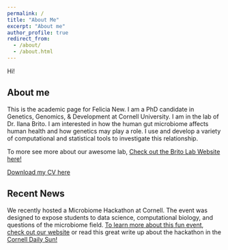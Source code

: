 ```yaml
---
permalink: /
title: "About Me"
excerpt: "About me"
author_profile: true
redirect_from: 
  - /about/
  - /about.html
---
```


Hi!

About me
--------
This is the academic page for Felicia New. I am a PhD candidate in Genetics, Genomics, & Development at Cornell University. I am in the lab of Dr. Ilana Brito. I am interested in how the human gut microbiome affects human health and how genetics may play a role. I use and develop a variety of computational and statistical tools to investigate this relationship.

To more see more about our awesome lab, [Check out the Brito Lab Website here!](https://www.britolab.org)

[Download my CV here](http://fnew.github.io/files/FeliciaNewCV.pdf)

Recent News
-----------
We recently hosted a Microbiome Hackathon at Cornell. The event was designed to expose students to data science, computational biology, and questions of the microbiome field. [To learn more about this fun event, check out our website](https://www.microbiomehack.org) or read this great write up about the hackathon in the [Cornell Daily Sun!](https://cornellsun.com/2019/04/19/cancer-biology-machine-learning-and-creative-problem-solving-at-cornells-microbiome-hackathon/)
